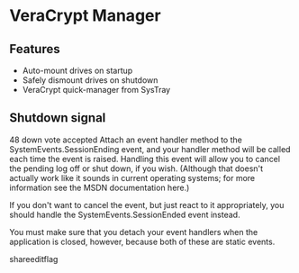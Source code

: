 # VeraCrypt Manager

## Features
* Auto-mount drives on startup
* Safely dismount drives on shutdown
* VeraCrypt quick-manager from SysTray


## Shutdown signal

48
down vote
accepted
Attach an event handler method to the SystemEvents.SessionEnding event, and your handler method will be called each time the event is raised. Handling this event will allow you to cancel the pending log off or shut down, if you wish. (Although that doesn't actually work like it sounds in current operating systems; for more information see the MSDN documentation here.)

If you don't want to cancel the event, but just react to it appropriately, you should handle the SystemEvents.SessionEnded event instead.

You must make sure that you detach your event handlers when the application is closed, however, because both of these are static events.

shareeditflag